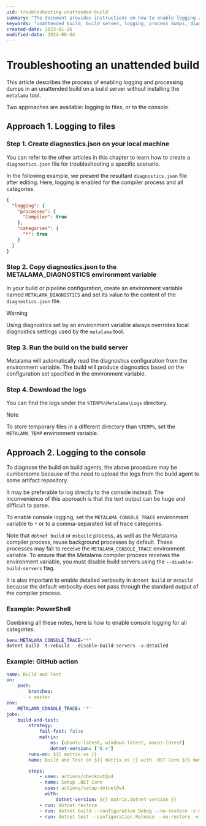 ```yaml
---
uid: troubleshooting-unattended-build
summary: "The document provides instructions on how to enable logging and process dumps for an unattended build on a build server without installing the 'metalama' tool."
keywords: "unattended build, build server, logging, process dumps, diagnostics.json, environment variable, METALAMA_DIAGNOSTICS, METALAMA_CONSOLE_TRACE, dotnet build, msbuild"
created-date: 2023-01-26
modified-date: 2024-08-04
---
```


# Troubleshooting an unattended build

This article describes the process of enabling logging and processing dumps in an unattended build on a build server without installing the `metalama` tool.

Two approaches are available: logging to files, or to the console.

## Approach 1. Logging to files

### Step 1. Create diagnostics.json on your local machine

You can refer to the other articles in this chapter to learn how to create a `diagnostics.json` file for troubleshooting a specific scenario.

In the following example, we present the resultant `diagnostics.json` file after editing. Here, logging is enabled for the compiler process and all categories.

```json
{
  "logging": {
    "processes": {
      "Compiler": true
    },
    "categories": {
      "*": true
    }
  }
}
```

### Step 2. Copy diagnostics.json to the METALAMA_DIAGNOSTICS environment variable

In your build or pipeline configuration, create an environment variable named `METALAMA_DIAGNOSTICS` and set its value to the content of the `diagnostics.json` file.

> [!WARNING]
> Using diagnostics set by an environment variable always overrides local diagnostics settings used by the `metalama` tool.

### Step 3. Run the build on the build server

Metalama will automatically read the diagnostics configuration from the environment variable. The build will produce diagnostics based on the configuration set specified in the environment variable.

### Step 4. Download the logs

You can find the logs under the `%TEMP%\Metalama\Logs` directory.

> [!NOTE]
> To store temporary files in a different directory than `%TEMP%`, set the `METALAMA_TEMP` environment variable.


## Approach 2. Logging to the console 

To diagnose the build on build agents, the above procedure may be cumbersome because of the need to upload the logs from the build agent to some artifact repository.

It may be preferable to log directly to the console instead. The inconvenience of this approach is that the text output can be huge and difficult to parse.

To enable console logging, set the `METALAMA_CONSOLE_TRACE` environment variable to `*` or to a comma-separated list of trace categories.

Note that `dotnet build` or `msbuild` process, as well as the Metalama compiler process, reuse background processes by default. These processes may fail to receive the `METALAMA_CONSOLE_TRACE` environment variable. To ensure that the Metalama compiler process receives the environment variable, you must disable build servers using the `--disable-build-servers` flag.

It is also important to enable detailed verbosity in `dotnet build` or `msbuild` because the default verbosity does not pass through the standard output of the compiler process.

### Example: PowerShell
Combining all these notes, here is how to enable console logging for all categories:

```powershell
$env:METALAMA_CONSOLE_TRACE="*"
dotnet build -t:rebuild --disable-build-servers -v:detailed
```

### Example: GitHub action

```yaml
name: Build and Test
on:
    push:
        branches:
        - master
env:
    METALAMA_CONSOLE_TRACE: '*'
jobs:
    build-and-test:
        strategy:
            fail-fast: false
            matrix:
                os: [ubuntu-latest, windows-latest, macos-latest]
                dotnet-version: ['8.x']
        runs-on: ${{ matrix.os }}
        name: Build and Test on ${{ matrix.os }} with .NET Core ${{ matrix.dotnet-version }}

        steps:
            - uses: actions/checkout@v4
            - name: Setup .NET Core
              uses: actions/setup-dotnet@v4
              with:
                  dotnet-version: ${{ matrix.dotnet-version }}
            - run: dotnet restore
            - run: dotnet build --configuration Debug --no-restore -v:detailed --disable-build-servers
            - run: dotnet test --configuration Release --no-restore -v:detailed --disable-build-servers 
```


